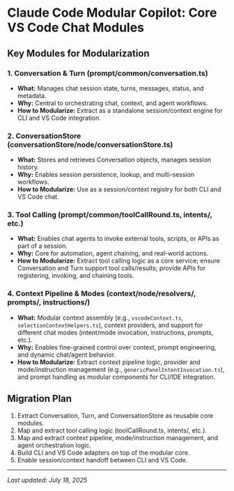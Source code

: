 # Claude Code Modular Copilot: Core VS Code Chat Modules

## Key Modules for Modularization

### 1. Conversation & Turn (prompt/common/conversation.ts)
- **What:** Manages chat session state, turns, messages, status, and metadata.
- **Why:** Central to orchestrating chat, context, and agent workflows.
- **How to Modularize:** Extract as a standalone session/context engine for CLI and VS Code integration.

### 2. ConversationStore (conversationStore/node/conversationStore.ts)
- **What:** Stores and retrieves Conversation objects, manages session history.
- **Why:** Enables session persistence, lookup, and multi-session workflows.
- **How to Modularize:** Use as a session/context registry for both CLI and VS Code chat.


### 3. Tool Calling (prompt/common/toolCallRound.ts, intents/, etc.)
- **What:** Enables chat agents to invoke external tools, scripts, or APIs as part of a session.
- **Why:** Core for automation, agent chaining, and real-world actions.
- **How to Modularize:** Extract tool calling logic as a core service; ensure Conversation and Turn support tool calls/results; provide APIs for registering, invoking, and chaining tools.


### 4. Context Pipeline & Modes (context/node/resolvers/, prompts/, instructions/)
- **What:** Modular context assembly (e.g., `vscodeContext.ts`, `selectionContextHelpers.ts`), context providers, and support for different chat modes (intent/mode invocation, instructions, prompts, etc.).
- **Why:** Enables fine-grained control over context, prompt engineering, and dynamic chat/agent behavior.
- **How to Modularize:** Extract context pipeline logic, provider and mode/instruction management (e.g., `genericPanelIntentInvocation.ts`), and prompt handling as modular components for CLI/IDE integration.


## Migration Plan
1. Extract Conversation, Turn, and ConversationStore as reusable core modules.
2. Map and extract tool calling logic (toolCallRound.ts, intents/, etc.).
3. Map and extract context pipeline, mode/instruction management, and agent orchestration logic.
4. Build CLI and VS Code adapters on top of the modular core.
5. Enable session/context handoff between CLI and VS Code.

---

_Last updated: July 18, 2025_
